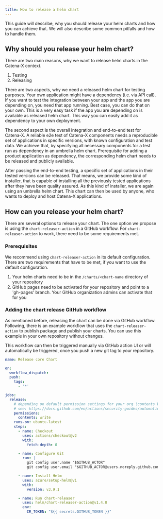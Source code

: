 ```yaml
---
title: How to release a helm chart
---
```


This guide will describe, why you should release your helm charts and how you can achieve that. We will also describe
some common pitfalls and how to handle them.

## Why should you release your helm chart?

There are two main reasons, why we want to release helm charts in the Catena-X context.

1. Testing
2. Releasing

There are two aspects, why we need a released helm chart for testing purposes. Your own application might have a
dependency (i.e. via API call). If you want to test the integration between your app and the app you are depending on,
you need that app running. Best case, you can do that on your own. This is a very easy task if the app you are depending
on is available as released helm chart. This way you can easily add it as dependency to your own deployment.

The second aspect is the overall integration and end-to-end test for Catena-X. A reliable e2e test of Catena-X
components needs a reproducible set of applications in specific versions, with known configuration and test data. We
achieve that, by specifying all necessary components for a test run as dependency in an umbrella helm chart.
Prerequisite for adding a product application as dependency, the corresponding helm chart needs to be released and
publicly available.

After passing the end-to-end testing, a specific set of applications in their tested versions can be released. That
means, we provide some kind of installer, that is capable of installing all the previously tested applications after
they have been quality assured. As this kind of installer, we are again using an umbrella helm chart. This chart can
then be used by anyone, who wants to deploy and host Catena-X applications.

## How can you release your helm chart?

There are several options to release your chart. The one option we propose is using the `chart-releaser-action` in a
GitHub workflow. For `chart-releaser-action` to work, there need to be some requirements met.

### Prerequisites

We recommend using `chart-releaser-action` in its default configuration. There are two requirements that have to be met,
if you want to use the default configuration.

1. Your helm charts need to be in the `/charts/<chart-name` directory of your repository
2. GitHub pages need to be activated for your repository and point to a 'gh-pages' branch. Your GitHub organization
   admins can activate that for you

### Adding the chart release GitHub workflow

As mentioned before, releasing the chart can be done via GitHub workflow. Following, there is an example workflow that
uses the `chart-releaser-action` to publish package and publish your charts. You can use this example in your own
repository without changes.

This workflow can then be triggered manually via GitHub action UI or will automatically be triggered, once you push a
new git tag to your repository.

```yaml
name: Release core Chart

on:
  workflow_dispatch:
  push:
    tags:
      - '*'

jobs:
  release:
    # depending on default permission settings for your org (contents being read-only or read-write for workloads), you will have to add permissions
    # see: https://docs.github.com/en/actions/security-guides/automatic-token-authentication#modifying-the-permissions-for-the-github_token
    permissions:
      contents: write
    runs-on: ubuntu-latest
    steps:
      - name: Checkout
        uses: actions/checkout@v2
        with:
          fetch-depth: 0

      - name: Configure Git
        run: |
          git config user.name "$GITHUB_ACTOR"
          git config user.email "$GITHUB_ACTOR@users.noreply.github.com"

      - name: Install Helm
        uses: azure/setup-helm@v1
        with:
          version: v3.9.1

      - name: Run chart-releaser
        uses: helm/chart-releaser-action@v1.4.0
        env:
          CR_TOKEN: "${{ secrets.GITHUB_TOKEN }}"
```

